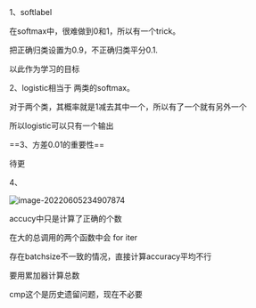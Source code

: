 1、softlabel

在softmax中，很难做到0和1，所以有一个trick。

把正确归类设置为0.9，不正确归类平分0.1.

以此作为学习的目标

2、logistic相当于   两类的softmax。

对于两个类，其概率就是1减去其中一个，所以有了一个就有另外一个

所以logistic可以只有一个输出



==3、方差0.01的重要性==

待更

4、

![image-20220605234907874](C:\Users\ZhuPingfei\AppData\Roaming\Typora\typora-user-images\image-20220605234907874.png)

accucy中只是计算了正确的个数



在大的总调用的两个函数中会  for iter

存在batchsize不一致的情况，直接计算accuracy平均不行



要用累加器计算总数







cmp这个是历史遗留问题，现在不必要